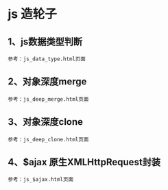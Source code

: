 # js 造轮子

## 1、js数据类型判断
    参考：js_data_type.html页面
   
## 2、对象深度merge
    参考：js_deep_merge.html页面

## 3、对象深度clone
    参考：js_deep_clone.html页面

## 4、$ajax 原生XMLHttpRequest封装
    参考：js_$ajax.html页面